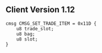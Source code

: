 ## Client Version 1.12

```rust,ignore
cmsg CMSG_SET_TRADE_ITEM = 0x11D {
    u8 trade_slot;    
    u8 bag;    
    u8 slot;    
}

```
